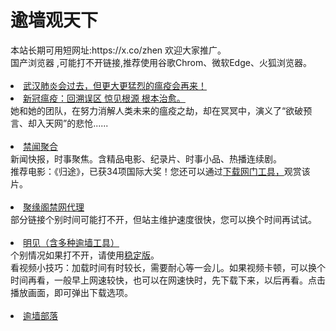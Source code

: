 # 逾墙观天下
<div>本站长期可用短网址:https://x.co/zhen 欢迎大家推广。</div>
<div>国产浏览器 ,可能打不开链接,推荐使用谷歌Chrom、微软Edge、火狐浏览器。</div>
<div><BR></div>
<li><font class="ws11"><a href=https://github.com/zh99/1/wiki target="_blank">武汉肺炎会过去，但更大更猛烈的瘟疫会再来！ </a> </font></li>
<li><font class="ws11"><a href=https://github.com/zh99/1/wiki  title="" target="_blank">新冠瘟疫：回溯误区 惊见根源 根本治愈。 </a></font></li>
<div>她和她的团队，在努力消解人类未来的瘟疫之劫，却在冥冥中，演义了“欲破预言、却入天网”的悲怆......</div> 

<div><BR></div>
  <li><font class="ws11"><a href= https://github.com/gfw-breaker/banned-news1/blob/master/README.md title="" target="_blank">禁闻聚合</a></font></li>
  <div>新闻快报，时事聚焦。含精品电影、纪录片、时事小品、热播连续剧。</font></li></div> 
  <div>推荐电影：《归途》，已获34项国际大奖！您还可以通过<a href="https://github.com/wlrgim293/www/blob/master/README.md"" title="" target="_blank">下载网门工具，</a></font>观赏该片。</font></li></div>
<div><BR></div>
<li><font class="ws11"><a href="https://github.com/jyg66/4/wiki" title="" target="_blank">聚缘阁禁网代理</a></font></li   
 
<div>部分链接个别时间可能打不开，但站主维护速度很快，您可以换个时间再试试。</font></li></div> 
<div><BR></div> 
 <li><font class="ws11"><a href="https://gitlab.com/szzdlab/www/blob/master/README.md" title="" target="_blank">明见（含多种逾墙工具）</a></font></li  
<div>个别情况如果打不开，请使用<a href="https://github.com/wlrgim293/www/blob/master/README.md" title="" target="_blank">稳定版</a></font>。</font></li></div> 
 <div>看视频小技巧：加载时间有时较长，需要耐心等一会儿。如果视频卡顿，可以换个时间再看，一般早上网速较快，也可以在网速快时，先下载下来，以后再看。点击播放画面，即可弹出下载选项。</font></li></div>


<div><BR></div>
    
<li><font class="ws11"><a href="https://github.com/osurf/1zdy/blob/master/README.md" title="" target="_blank">逾墙部落</a></font></li>
<div><BR></div>
 
